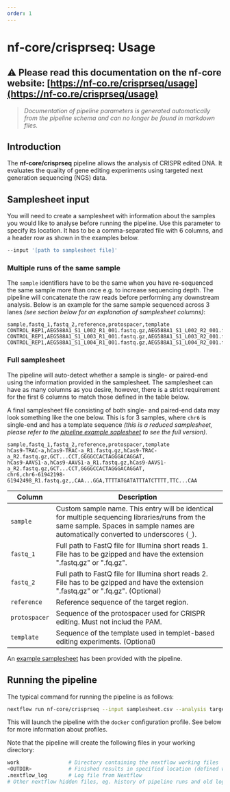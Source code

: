 ```yaml
---
order: 1
---
```


# nf-core/crisprseq: Usage

## :warning: Please read this documentation on the nf-core website: [https://nf-co.re/crisprseq/usage](https://nf-co.re/crisprseq/usage)

> _Documentation of pipeline parameters is generated automatically from the pipeline schema and can no longer be found in markdown files._

## Introduction

The **nf-core/crisprseq** pipeline allows the analysis of CRISPR edited DNA. It evaluates the quality of gene editing experiments using targeted next generation sequencing (NGS) data.

## Samplesheet input

You will need to create a samplesheet with information about the samples you would like to analyse before running the pipeline. Use this parameter to specify its location. It has to be a comma-separated file with 6 columns, and a header row as shown in the examples below.

```bash
--input '[path to samplesheet file]'
```

### Multiple runs of the same sample

The `sample` identifiers have to be the same when you have re-sequenced the same sample more than once e.g. to increase sequencing depth. The pipeline will concatenate the raw reads before performing any downstream analysis. Below is an example for the same sample sequenced across 3 lanes _(see section below for an explanation of samplesheet columns)_:

```console
sample,fastq_1,fastq_2,reference,protospacer,template
CONTROL_REP1,AEG588A1_S1_L002_R1_001.fastq.gz,AEG588A1_S1_L002_R2_001.fastq.gz,GCT...CCT,GGGGCCACTAGGGACAGGAT,
CONTROL_REP1,AEG588A1_S1_L003_R1_001.fastq.gz,AEG588A1_S1_L003_R2_001.fastq.gz,GCT...CCT,GGGGCCACTAGGGACAGGAT,
CONTROL_REP1,AEG588A1_S1_L004_R1_001.fastq.gz,AEG588A1_S1_L004_R2_001.fastq.gz,GCT...CCT,GGGGCCACTAGGGACAGGAT,
```

### Full samplesheet

The pipeline will auto-detect whether a sample is single- or paired-end using the information provided in the samplesheet. The samplesheet can have as many columns as you desire, however, there is a strict requirement for the first 6 columns to match those defined in the table below.

A final samplesheet file consisting of both single- and paired-end data may look something like the one below. This is for 3 samples, where `chr6` is single-end and has a template sequence _(this is a reduced samplesheet, please refer to the [pipeline example saplesheet](https://nf-co.re/crisprseq/1.0/assets/samplesheet.csv) to see the full version)_.

```console
sample,fastq_1,fastq_2,reference,protospacer,template
hCas9-TRAC-a,hCas9-TRAC-a_R1.fastq.gz,hCas9-TRAC-a_R2.fastq.gz,GCT...CCT,GGGGCCACTAGGGACAGGAT,
hCas9-AAVS1-a,hCas9-AAVS1-a_R1.fastq.gz,hCas9-AAVS1-a_R2.fastq.gz,GCT...CCT,GGGGCCACTAGGGACAGGAT,
chr6,chr6-61942198-61942498_R1.fastq.gz,,CAA...GGA,TTTTATGATATTTATCTTTT,TTC...CAA
```

| Column        | Description                                                                                                                                                                            |
| ------------- | -------------------------------------------------------------------------------------------------------------------------------------------------------------------------------------- |
| `sample`      | Custom sample name. This entry will be identical for multiple sequencing libraries/runs from the same sample. Spaces in sample names are automatically converted to underscores (`_`). |
| `fastq_1`     | Full path to FastQ file for Illumina short reads 1. File has to be gzipped and have the extension ".fastq.gz" or ".fq.gz".                                                             |
| `fastq_2`     | Full path to FastQ file for Illumina short reads 2. File has to be gzipped and have the extension ".fastq.gz" or ".fq.gz". (Optional)                                                  |
| `reference`   | Reference sequence of the target region.                                                                                                                                               |
| `protospacer` | Sequence of the protospacer used for CRISPR editing. Must not includ the PAM.                                                                                                          |
| `template`    | Sequence of the template used in templet-based editing experiments. (Optional)                                                                                                         |

An [example samplesheet](https://nf-co.re/crisprseq/1.0/assets/samplesheet.csv) has been provided with the pipeline.

## Running the pipeline

The typical command for running the pipeline is as follows:

```bash
nextflow run nf-core/crisprseq --input samplesheet.csv --analysis targeted --outdir <OUTDIR> -profile docker
```

This will launch the pipeline with the `docker` configuration profile. See below for more information about profiles.

Note that the pipeline will create the following files in your working directory:

```bash
work                # Directory containing the nextflow working files
<OUTDIR>            # Finished results in specified location (defined with --outdir)
.nextflow_log       # Log file from Nextflow
# Other nextflow hidden files, eg. history of pipeline runs and old logs.
```
